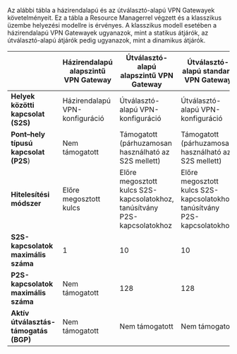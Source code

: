 Az alábbi tábla a házirendalapú és az útválasztó-alapú VPN Gatewayek követelményeit. Ez a tábla a Resource Managerrel végzett és a klasszikus üzembe helyezési modellre is érvényes. A klasszikus modell esetében a házirendalapú VPN Gatewayek ugyanazok, mint a statikus átjárók, az útválasztó-alapú átjárók pedig ugyanazok, mint a dinamikus átjárók.


|   | **Házirendalapú alapszintű VPN Gateway** | **Útválasztó-alapú alapszintű VPN Gateway** | **Útválasztó-alapú standard VPN Gateway**   | **Útválasztó-alapú nagy teljesítményű VPN Gateway** |
|---|---------------------------------------|---------------------------------------|----------------------------|----------------------------------|
|    **Helyek közötti kapcsolat   (S2S)**  | Házirendalapú VPN-konfiguráció        | Útválasztó-alapú VPN-konfiguráció  | Útválasztó-alapú VPN-konfiguráció     | Útválasztó-alapú VPN-konfiguráció    |
| **Pont–hely típusú kapcsolat (P2S**)      | Nem támogatott   | Támogatott (párhuzamosan használható az S2S mellett)  | Támogatott (párhuzamosan használható az S2S mellett)  | Támogatott (párhuzamosan használható az S2S mellett) |
| **Hitelesítési módszer**                 |    Előre megosztott kulcs  | Előre megosztott kulcs S2S-kapcsolatokhoz, tanúsítvány P2S-kapcsolatokhoz | Előre megosztott kulcs S2S-kapcsolatokhoz, tanúsítvány P2S-kapcsolatokhoz | Előre megosztott kulcs S2S-kapcsolatokhoz, tanúsítvány P2S-kapcsolatokhoz |
| **S2S-kapcsolatok maximális száma**       | 1                              | 10                                                                    | 10                                | 30                               |
| **P2S-kapcsolatok maximális száma**       | Nem támogatott                  | 128                                                                   | 128                               | 128                              |
|**Aktív útválasztás-támogatás (BGP)**           | Nem támogatott                  | Nem támogatott                                                         | Nem támogatott                     | Nem támogatott                    |
 


<!--HONumber=Jun16_HO2-->


